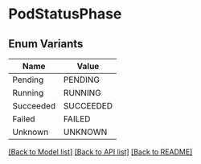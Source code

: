 # PodStatusPhase

## Enum Variants

| Name | Value |
|---- | -----|
| Pending | PENDING |
| Running | RUNNING |
| Succeeded | SUCCEEDED |
| Failed | FAILED |
| Unknown | UNKNOWN |


[[Back to Model list]](../README.md#documentation-for-models) [[Back to API list]](../README.md#documentation-for-api-endpoints) [[Back to README]](../README.md)


